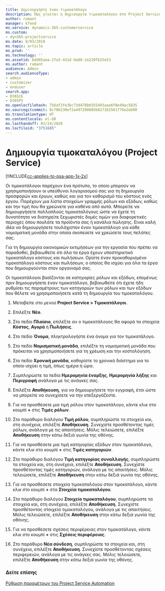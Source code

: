 ```yaml
---
title: Δημιουργήστε έναν τιμοκατάλογο
description: Πώς γίνεται η δημιουργία τιμοκαταλόγου στο Project Service
author: rumant
manager: kfend
ms.service: dynamics-365-customerservice
ms.custom:
- dyn365-projectservice
ms.date: 8/03/2018
ms.topic: article
ms.prod: ''
ms.technology: ''
ms.assetid: bdd05aea-27a3-431d-9a80-2e220fb25e53
ms.author: rumant
audience: Admin
search.audienceType:
- admin
- customizer
- enduser
search.app:
- D365CE
- D365PS
ms.openlocfilehash: 756af2fe3bc73d478b0355493aae6f0e49ac5835
ms.sourcegitcommit: 8c786230ef2a497280885b827162561776e2eb00
ms.translationtype: HT
ms.contentlocale: el-GR
ms.lasthandoff: 03/24/2020
ms.locfileid: "3751685"
---
```

# <a name="create-a-price-list-project-service"></a>Δημιουργία τιμοκαταλόγου (Project Service)

[!INCLUDE[cc-applies-to-psa-app-1x-2x](../includes/cc-applies-to-psa-app-1x-2x.md)]

Οι τιμοκατάλογοι παρέχουν ένα πρότυπο, το οποίο μπορούν να χρησιμοποιήσουν οι υπεύθυνοι λογαριασμού σας για τη δημιουργία προσφορών και έργων, καθώς και για τον καθορισμό του κόστους ενός έργου. Παρέχουν μια λίστα στοιχείων γραμμής ρόλων και εξόδων, καθώς και την τιμή που θα χρεώνετε για καθένα από αυτά. Μπορείτε να δημιουργήσετε πολλαπλούς τιμοκαταλόγους ώστε να έχετε τη δυνατότητα να διατηρείτε ξεχωριστές δομές τιμών για διαφορετικές περιοχές όπου πουλάτε τα προϊόντα σας ή κανάλια πώλησης. Είναι καλή ιδέα να δημιουργήσετε τουλάχιστον έναν τιμοκατάλογο για κάθε νομισματική μονάδα στην οποία σκοπεύετε να χρεώσετε τους πελάτες σας.  
  
Για τη δημιουργία οικονομικών εκτιμήσεων για την εργασία που πρέπει να παραδοθεί, βεβαιωθείτε ότι όλα τα έργα έχουν υποστηρικτικό τιμοκατάλογο κόστους και πωλήσεων. Ορίστε έναν προκαθορισμένο τιμοκατάλογο κόστους και πωλήσεων, ο οποίος θα ισχύει για όλα τα έργα που δημιουργούνται στον οργανισμό σας.  
  
Οι τιμοκατάλογοι βασίζονται σε κατηγορίες ρόλων και εξόδων, επομένως πριν δημιουργήσετε έναν τιμοκατάλογο, βεβαιωθείτε ότι έχετε ήδη ρυθμίσει τις παραμέτρους των κατηγοριών των ρόλων και των εξόδων που θέλετε να χρησιμοποιήσετε κατά τη δημιουργία του τιμοκαταλόγου.  
  
1.  Μεταβείτε στο μενού **Project Service > Τιμοκατάλογοι**.  
  
2.  Επιλέξτε **Νέο**.  
  
3.  Στο πεδίο **Πλαίσιο**, επιλέξτε αν ο τιμοκατάλογος θα αφορά τα στοιχεία **Κόστος**, **Αγορά** ή **Πωλήσεις**.  
  
4.  Στο πεδίο **Όνομα**, πληκτρολογήστε ένα όνομα για τον τιμοκατάλογο.  
  
5.  Στο πεδίο **Νομισματική μονάδα**, επιλέξτε τη νομισματική μονάδα που πρόκειται να χρησιμοποιήσετε για τη χρέωση και την κοστολόγηση.  
  
6.  Στο πεδίο **Χρονική μονάδα**, καθορίστε το χρονικό διάστημα για το οποίο ισχύει η τιμή, όπως ημέρα ή ώρα.  
  
7.  Συμπληρώστε τα πεδία **Ημερομηνία έναρξης**, **Ημερομηνία λήξης** και **Περιγραφή** ανάλογα με τις ανάγκες σας.  
  
8.  Επιλέξτε **Αποθήκευση**, για να δημιουργήσετε την εγγραφή, έτσι ώστε να μπορείτε να συνεχίσετε να την επεξεργάζεστε.  
  
9. Για να προσθέσετε μια τιμή ρόλου στον τιμοκατάλογο, κάντε κλικ στο κουμπί **+** στις **Τιμές ρόλων**.  
  
10. Στο παράθυρο διαλόγου **Τιμή ρόλου**, συμπληρώστε τα στοιχεία και, στη συνέχεια, επιλέξτε **Αποθήκευση**. Συνεχίστε προσθέτοντας τιμές ρόλων, ανάλογα με τις απαιτήσεις. Μόλις τελειώσετε, επιλέξτε **Αποθήκευση** στην κάτω δεξιά γωνία της οθόνης.  
  
11. Για να προσθέσετε μια τιμή κατηγορίας εξόδων στον τιμοκατάλογο, κάντε κλικ στο κουμπί **+** στις **Τιμές κατηγοριών**.  
  
12. Στο παράθυρο διαλόγου **Τιμή κατηγορίας συναλλαγής**, συμπληρώστε τα στοιχεία και, στη συνέχεια, επιλέξτε **Αποθήκευση**. Συνεχίστε προσθέτοντας τιμές κατηγοριών, ανάλογα με τις απαιτήσεις. Μόλις τελειώσετε, επιλέξτε **Αποθήκευση** στην κάτω δεξιά γωνία της οθόνης.  
  
13. Για να προσθέσετε στοιχεία τιμοκαταλόγου στον τιμοκατάλογο, κάντε κλικ στο κουμπί **+** στα **Στοιχεία τιμοκαταλόγου**.  
  
14. Στο παράθυρο διαλόγου **Στοιχείο τιμοκαταλόγου**, συμπληρώστε τα στοιχεία και, στη συνέχεια, επιλέξτε **Αποθήκευση**. Συνεχίστε προσθέτοντας στοιχεία τιμοκαταλόγου, ανάλογα με τις απαιτήσεις. Μόλις τελειώσετε, επιλέξτε **Αποθήκευση** στην κάτω δεξιά γωνία της οθόνης.  
  
15. Για να προσθέσετε σχέσεις περιφέρειας στον τιμοκατάλογο, κάντε κλικ στο κουμπί **+** στις **Σχέσεις περιφέρειας**.  
  
16. Στο παράθυρο **Νέα σύνδεση**, συμπληρώστε τα στοιχεία και, στη συνέχεια, επιλέξτε **Αποθήκευση**. Συνεχίστε προσθέτοντας σχέσεις περιφερειών, ανάλογα με τις ανάγκες σας. Μόλις τελειώσετε, επιλέξτε **Αποθήκευση** στην κάτω δεξιά γωνία της οθόνης.  
  
### <a name="see-also"></a>Δείτε επίσης  
 [Ρύθμιση παραμέτρων του Project Service Automation](../project-service/configure.md)
